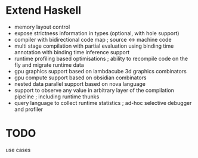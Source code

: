# Extend Haskell
- memory layout control
- expose strictness information in types (optional, with hole support)
- compiler with bidirectional code map ; source <-> machine code
- multi stage compilation with partial evaluation using binding time annotation with binding time inference support
- runtime profiling based optimisations ; ability to recompile code on the fly and migrate runtime data
- gpu graphics support based on lambdacube 3d graphics combinators
- gpu compute support based on obsidian combinators
- nested data parallel support based on nova language
- support to observe any value in arbitrary layer of the compilation pipeline ; including runtime thunks
- query language to collect runtime statistics ; ad-hoc selective debugger and profiler

# TODO
use cases
